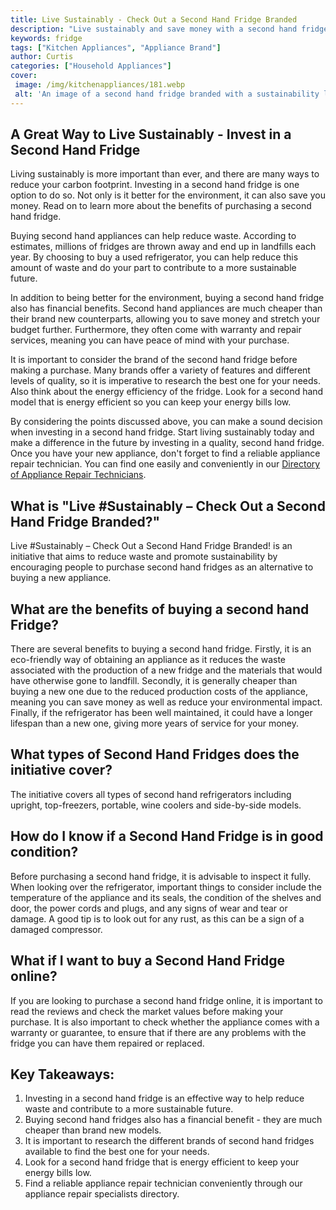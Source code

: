 ```yaml
---
title: Live Sustainably - Check Out a Second Hand Fridge Branded
description: "Live sustainably and save money with a second hand fridge Learn more about finding the right brand and model for your needs"
keywords: fridge
tags: ["Kitchen Appliances", "Appliance Brand"]
author: Curtis
categories: ["Household Appliances"]
cover: 
 image: /img/kitchenappliances/181.webp
 alt: 'An image of a second hand fridge branded with a sustainability logo'
---
```

## A Great Way to Live Sustainably - Invest in a Second Hand Fridge

Living sustainably is more important than ever, and there are many ways to reduce your carbon footprint. Investing in a second hand fridge is one option to do so. Not only is it better for the environment, it can also save you money. Read on to learn more about the benefits of purchasing a second hand fridge.

Buying second hand appliances can help reduce waste. According to estimates, millions of fridges are thrown away and end up in landfills each year. By choosing to buy a used refrigerator, you can help reduce this amount of waste and do your part to contribute to a more sustainable future. 

In addition to being better for the environment, buying a second hand fridge also has financial benefits. Second hand appliances are much cheaper than their brand new counterparts, allowing you to save money and stretch your budget further. Furthermore, they often come with warranty and repair services, meaning you can have peace of mind with your purchase. 

It is important to consider the brand of the second hand fridge before making a purchase. Many brands offer a variety of features and different levels of quality, so it is imperative to research the best one for your needs. Also think about the energy efficiency of the fridge. Look for a second hand model that is energy efficient so you can keep your energy bills low. 

By considering the points discussed above, you can make a sound decision when investing in a second hand fridge. Start living sustainably today and make a difference in the future by investing in a quality, second hand fridge. Once you have your new appliance, don't forget to find a reliable appliance repair technician. You can find one easily and conveniently in our [Directory of Appliance Repair Technicians](./pages/appliance-repair-technicians).

## What is "Live #Sustainably – Check Out a Second Hand Fridge Branded?" 

Live #Sustainably – Check Out a Second Hand Fridge Branded! is an initiative that aims to reduce waste and promote sustainability by encouraging people to purchase second hand fridges as an alternative to buying a new appliance.

## What are the benefits of buying a second hand Fridge? 

There are several benefits to buying a second hand fridge. Firstly, it is an eco-friendly way of obtaining an appliance as it reduces the waste associated with the production of a new fridge and the materials that would have otherwise gone to landfill. Secondly, it is generally cheaper than buying a new one due to the reduced production costs of the appliance, meaning you can save money as well as reduce your environmental impact. Finally, if the refrigerator has been well maintained, it could have a longer lifespan than a new one, giving more years of service for your money. 

## What types of Second Hand Fridges does the initiative cover? 

The initiative covers all types of second hand refrigerators including upright, top-freezers, portable, wine coolers and side-by-side models. 

## How do I know if a Second Hand Fridge is in good condition? 

Before purchasing a second hand fridge, it is advisable to inspect it fully. When looking over the refrigerator, important things to consider include the temperature of the appliance and its seals, the condition of the shelves and door, the power cords and plugs, and any signs of wear and tear or damage. A good tip is to look out for any rust, as this can be a sign of a damaged compressor. 

## What if I want to buy a Second Hand Fridge online? 

If you are looking to purchase a second hand fridge online, it is important to read the reviews and check the market values before making your purchase. It is also important to check whether the appliance comes with a warranty or guarantee, to ensure that if there are any problems with the fridge you can have them repaired or replaced.

## Key Takeaways: 
1. Investing in a second hand fridge is an effective way to help reduce waste and contribute to a more sustainable future. 
2. Buying second hand fridges also has a financial benefit - they are much cheaper than brand new models. 
3. It is important to research the different brands of second hand fridges available to find the best one for your needs. 
4. Look for a second hand fridge that is energy efficient to keep your energy bills low. 
5. Find a reliable appliance repair technician conveniently through our appliance repair specialists directory.
